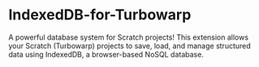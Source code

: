 # IndexedDB-for-Turbowarp
A powerful database system for Scratch projects!  This extension allows your Scratch (Turbowarp) projects to save, load, and manage structured data using IndexedDB, a browser-based NoSQL database.
